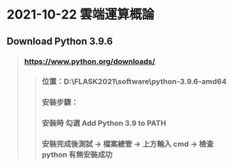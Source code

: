 # 2021-10-22 雲端運算概論
## Download Python 3.9.6
> ### https://www.python.org/downloads/
>> ### 位置：D:\FLASK2021\software\python-3.9.6-amd64
>> ### 安裝步驟：
>> ### 安裝時 勾選 Add Python 3.9 to PATH
>> ### 安裝完成後測試 -> 檔案總管 -> 上方輸入 cmd -> 檢查 python 有無安裝成功
